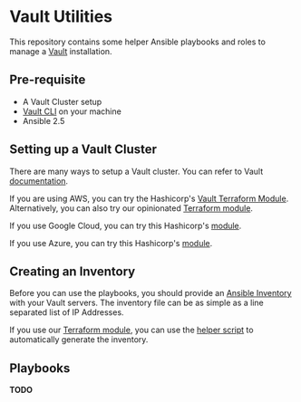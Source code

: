# Vault Utilities

This repository contains some helper Ansible playbooks and roles to manage a
[Vault](https://www.vaultproject.io/) installation.

## Pre-requisite

- A Vault Cluster setup
- [Vault CLI](https://www.vaultproject.io/) on your machine
- Ansible 2.5

## Setting up a Vault Cluster

There are many ways to setup a Vault cluster. You can refer to Vault
[documentation](https://www.vaultproject.io/guides/index.html).

If you are using AWS, you can try the Hashicorp's
[Vault Terraform Module](https://github.com/hashicorp/terraform-aws-vault). Alternatively, you can
also try our opinionated
[Terraform module](https://github.com/GovTechSG/terraform-modules/tree/master/modules/core).

If you use Google Cloud, you can try this Hashicorp's
[module](https://github.com/hashicorp/terraform-google-vault).

If you use Azure, you can try this Hashicorp's
[module](https://github.com/hashicorp/terraform-azurerm-vault).

## Creating an Inventory

Before you can use the playbooks, you should provide an
[Ansible Inventory](https://docs.ansible.com/ansible/latest/user_guide/intro_inventory.html) with
your Vault servers. The inventory file can be as simple as a line separated list of IP Addresses.

If you use our
[Terraform module](https://github.com/GovTechSG/terraform-modules/tree/master/modules/core), you
can use the
[helper script](https://github.com/GovTechSG/terraform-modules/tree/master/modules/core#post-terraforming-tasks)
to automatically generate the inventory.

## Playbooks

__TODO__
